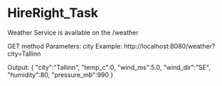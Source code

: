 # HireRight_Task

Weather Service is available on the /weather

GET method
Parameters:
  city
Example:
  http://localhost:8080/weather?city=Tallinn
  
  Output:
  { 
    "city":"Tallinn",
    "temp_c":0,
    "wind_ms":5.0,
    "wind_dir":"SE",
    "humidity":80,
    "pressure_mb":990
  }
